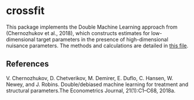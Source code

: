 # crossfit

This package implements the Double Machine Learning approach from (Chernozhukov et al., 2018), which constructs estimates for low-dimensional target parameters in the presence of high-dimensional nuisance parameters. The methods and calculations are detailed in [this file](https://github.com/yixinsun1216/crossfit/blob/master/notes/dml_methods.pdf).

## References
V. Chernozhukov, D. Chetverikov, M. Demirer, E. Duflo, C. Hansen, W. Newey, and J. Robins. Double/debiased machine learning for treatment and structural parameters.The Econometrics Journal, 21(1):C1–C68, 2018a.
